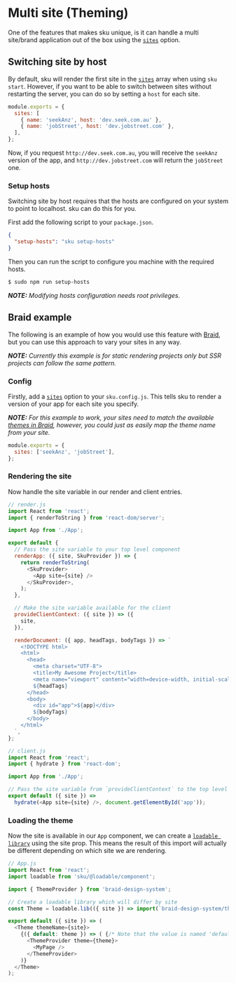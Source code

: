 # Multi site (Theming)

One of the features that makes sku unique, is it can handle a multi site/brand application out of the box using the [`sites`](./docs/configuration#sites) option.

## Switching site by host

By default, sku will render the first site in the [`sites`](./docs/configuration#sites) array when using `sku start`. However, if you want to be able to switch between sites without restarting the server, you can do so by setting a `host` for each site.

```js
module.exports = {
  sites: [
    { name: 'seekAnz', host: 'dev.seek.com.au' },
    { name: 'jobStreet', host: 'dev.jobstreet.com' },
  ],
};
```

Now, if you request `http://dev.seek.com.au`, you will receive the `seekAnz` version of the app, and `http://dev.jobstreet.com` will return the `jobStreet` one.

### Setup hosts

Switching site by host requires that the hosts are configured on your system to point to localhost. sku can do this for you.

First add the following script to your `package.json`.

```JSON
{
  "setup-hosts": "sku setup-hosts"
}
```

Then you can run the script to configure you machine with the required hosts.

```bash
$ sudo npm run setup-hosts
```

_**NOTE:** Modifying hosts configuration needs root privileges._

## Braid example

The following is an example of how you would use this feature with [Braid](https://github.com/seek-oss/braid-design-system), but you can use this approach to vary your sites in any way.

_**NOTE:** Currently this example is for static rendering projects only but SSR projects can follow the same pattern._

### Config

Firstly, add a [`sites`](./docs/configuration#sites) option to your `sku.config.js`. This tells sku to render a version of your app for each site you specify.

_**NOTE:** For this example to work, your sites need to match the available [themes in Braid](https://github.com/seek-oss/braid-design-system/tree/master/lib/themes), however, you could just as easily map the theme name from your site._

```js
module.exports = {
  sites: ['seekAnz', 'jobStreet'],
};
```

### Rendering the site

Now handle the site variable in our render and client entries.

```js
// render.js
import React from 'react';
import { renderToString } from 'react-dom/server';

import App from './App';

export default {
  // Pass the site variable to your top level component
  renderApp: ({ site, SkuProvider }) => {
    return renderToString(
      <SkuProvider>
        <App site={site} />
      </SkuProvider>,
    );
  },

  // Make the site variable available for the client
  provideClientContext: ({ site }) => ({
    site,
  }),

  renderDocument: ({ app, headTags, bodyTags }) => `
    <!DOCTYPE html>
    <html>
      <head>
        <meta charset="UTF-8">
        <title>My Awesome Project</title>
        <meta name="viewport" content="width=device-width, initial-scale=1">
        ${headTags}
      </head>
      <body>
        <div id="app">${app}</div>
        ${bodyTags}
      </body>
    </html>
  `,
};
```

```js
// client.js
import React from 'react';
import { hydrate } from 'react-dom';

import App from './App';

// Pass the site variable from `provideClientContext` to the top level component
export default ({ site }) =>
  hydrate(<App site={site} />, document.getElementById('app'));
```

### Loading the theme

Now the site is available in our `App` component, we can create a [`loadable library`](https://www.smooth-code.com/open-source/loadable-components/docs/api-loadable-component/#loadablelib) using the site prop. This means the result of this import will actually be different depending on which site we are rendering.

```js
// App.js
import React from 'react';
import loadable from 'sku/@loadable/component';

import { ThemeProvider } from 'braid-design-system';

// Create a loadable library which will differ by site
const Theme = loadable.lib(({ site }) => import(`braid-design-system/themes/${site}`));

export default ({ site }) => (
  <Theme themeName={site}>
    {({ default: theme }) => ( {/* Note that the value is named 'default' as it is an export */}
      <ThemeProvider theme={theme}>
        <MyPage />
      </ThemeProvider>
    )}
  </Theme>
);
```
